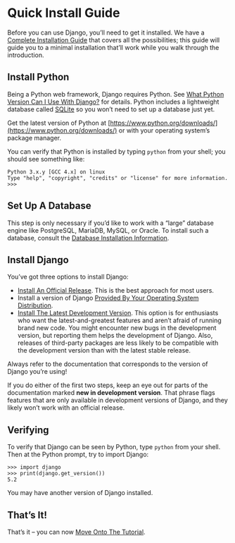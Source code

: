 # Quick Install Guide

Before you can use Django, you’ll need to get it installed. We have a [Complete Installation Guide](https://docs.djangoproject.com/en/5.2/topics/install/) that covers all the possibilities; this guide will guide you to a minimal installation that’ll work while you walk through the introduction.

## Install Python

Being a Python web framework, Django requires Python. See [What Python Version Can I Use With Django?](https://docs.djangoproject.com/en/5.2/faq/install/#faq-python-version-support) for details. Python includes a lightweight database called [SQLite](https://www.sqlite.org/) so you won’t need to set up a database just yet.

Get the latest version of Python at [https://www.python.org/downloads/](https://www.python.org/downloads/) or with your operating system’s package manager.

You can verify that Python is installed by typing `python` from your shell; you should see something like:

```
Python 3.x.y [GCC 4.x] on linux
Type "help", "copyright", "credits" or "license" for more information.
>>>
```

## Set Up A Database

This step is only necessary if you’d like to work with a “large” database engine like PostgreSQL, MariaDB, MySQL, or Oracle. To install such a database, consult the [Database Installation Information](https://docs.djangoproject.com/en/5.2/topics/install/#database-installation).

## Install Django

You’ve got three options to install Django:

*   [Install An Official Release](https://docs.djangoproject.com/en/5.2/topics/install/#installing-official-release). This is the best approach for most users.
*   Install a version of Django [Provided By Your Operating System Distribution](https://docs.djangoproject.com/en/5.2/topics/install/#installing-distribution-package).
*   [Install The Latest Development Version](https://docs.djangoproject.com/en/5.2/topics/install/#installing-development-version). This option is for enthusiasts who want the latest-and-greatest features and aren’t afraid of running brand new code. You might encounter new bugs in the development version, but reporting them helps the development of Django. Also, releases of third-party packages are less likely to be compatible with the development version than with the latest stable release.

Always refer to the documentation that corresponds to the version of Django you’re using!

If you do either of the first two steps, keep an eye out for parts of the documentation marked **new in development version**. That phrase flags features that are only available in development versions of Django, and they likely won’t work with an official release.

## Verifying

To verify that Django can be seen by Python, type `python` from your shell. Then at the Python prompt, try to import Django:

```
>>> import django
>>> print(django.get_version())
5.2
```

You may have another version of Django installed.

## That’s It!

That’s it – you can now [Move Onto The Tutorial](https://docs.djangoproject.com/en/5.2/tutorial01/).